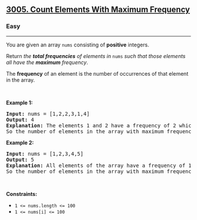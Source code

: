 <h2><a href="https://leetcode.com/problems/count-elements-with-maximum-frequency/">3005. Count Elements With Maximum Frequency</a></h2><h3>Easy</h3><hr><div data-immersive-translate-walked="d0148546-d65e-4816-b667-ef936f900feb"><p data-immersive-translate-walked="d0148546-d65e-4816-b667-ef936f900feb" data-immersive-translate-paragraph="1">You are given an array <code data-immersive-translate-walked="d0148546-d65e-4816-b667-ef936f900feb">nums</code> consisting of <strong data-immersive-translate-walked="d0148546-d65e-4816-b667-ef936f900feb">positive</strong> integers.</p>

<p data-immersive-translate-walked="d0148546-d65e-4816-b667-ef936f900feb" data-immersive-translate-paragraph="1">Return <em data-immersive-translate-walked="d0148546-d65e-4816-b667-ef936f900feb">the <strong data-immersive-translate-walked="d0148546-d65e-4816-b667-ef936f900feb">total frequencies</strong> of elements in</em><em> </em><code data-immersive-translate-walked="d0148546-d65e-4816-b667-ef936f900feb">nums</code>&nbsp;<em data-immersive-translate-walked="d0148546-d65e-4816-b667-ef936f900feb">such that those elements all have the <strong data-immersive-translate-walked="d0148546-d65e-4816-b667-ef936f900feb">maximum</strong> frequency</em>.</p>

<p data-immersive-translate-walked="d0148546-d65e-4816-b667-ef936f900feb" data-immersive-translate-paragraph="1">The <strong data-immersive-translate-walked="d0148546-d65e-4816-b667-ef936f900feb">frequency</strong> of an element is the number of occurrences of that element in the array.</p>

<p data-immersive-translate-walked="d0148546-d65e-4816-b667-ef936f900feb">&nbsp;</p>
<p data-immersive-translate-walked="d0148546-d65e-4816-b667-ef936f900feb"><strong class="example" data-immersive-translate-walked="d0148546-d65e-4816-b667-ef936f900feb" data-immersive-translate-paragraph="1">Example 1:</strong></p>

<pre><strong>Input:</strong> nums = [1,2,2,3,1,4]
<strong>Output:</strong> 4
<strong>Explanation:</strong> The elements 1 and 2 have a frequency of 2 which is the maximum frequency in the array.
So the number of elements in the array with maximum frequency is 4.
</pre>

<p data-immersive-translate-walked="d0148546-d65e-4816-b667-ef936f900feb"><strong class="example" data-immersive-translate-walked="d0148546-d65e-4816-b667-ef936f900feb" data-immersive-translate-paragraph="1">Example 2:</strong></p>

<pre><strong>Input:</strong> nums = [1,2,3,4,5]
<strong>Output:</strong> 5
<strong>Explanation:</strong> All elements of the array have a frequency of 1 which is the maximum.
So the number of elements in the array with maximum frequency is 5.
</pre>

<p data-immersive-translate-walked="d0148546-d65e-4816-b667-ef936f900feb">&nbsp;</p>
<p data-immersive-translate-walked="d0148546-d65e-4816-b667-ef936f900feb"><strong data-immersive-translate-walked="d0148546-d65e-4816-b667-ef936f900feb" data-immersive-translate-paragraph="1">Constraints:</strong></p>

<ul data-immersive-translate-walked="d0148546-d65e-4816-b667-ef936f900feb">
	<li data-immersive-translate-walked="d0148546-d65e-4816-b667-ef936f900feb"><code data-immersive-translate-walked="d0148546-d65e-4816-b667-ef936f900feb">1 &lt;= nums.length &lt;= 100</code></li>
	<li data-immersive-translate-walked="d0148546-d65e-4816-b667-ef936f900feb"><code data-immersive-translate-walked="d0148546-d65e-4816-b667-ef936f900feb">1 &lt;= nums[i] &lt;= 100</code></li>
</ul>
</div>